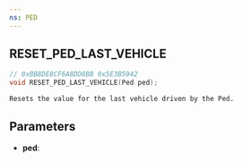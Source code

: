 ```yaml
---
ns: PED
---
```

## RESET_PED_LAST_VEHICLE

```c
// 0xBB8DE8CF6A8DD8BB 0x5E3B5942
void RESET_PED_LAST_VEHICLE(Ped ped);
```

```
Resets the value for the last vehicle driven by the Ped.  
```

## Parameters
* **ped**: 

